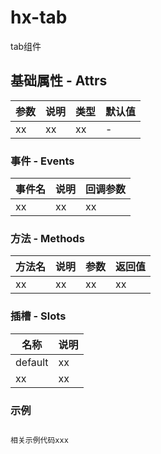 # hx-tab

tab组件

## 基础属性 - Attrs

| 参数     | 说明    | 类型     | 默认值    |
| ------- | -------- | -------- | -------- |
| xx  | xx   | xx     | -     |

### 事件 - Events

| 事件名    |  说明   | 回调参数 |
| ------- | ------ | ------  |
| xx | xx    | xx   |

### 方法 - Methods

| 方法名    |  说明   |  参数 | 返回值 |
| ------- | ------ | ----- | ----- |
| xx | xx    |  xx  | xx |

### 插槽 - Slots

| 名称    |  说明   |
| ------- | ------ |
| default | xx    |
| xx | xx   |

### 示例

```bash

相关示例代码xxx

```
